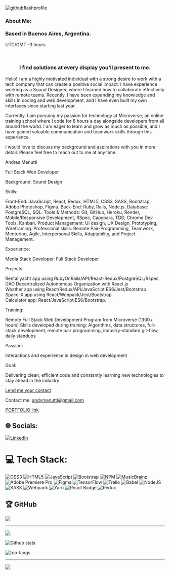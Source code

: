 ![githubflashprofile](https://github.com/andym80/andym80/assets/57109864/2b386037-ab66-4eb5-ab11-613547ec6e66)


<h3>About Me:<br><br>
Based in Buenos Aires, Argentina.<br></h3>
<p aligne="right">UTC/GMT -3 hours</p>
<br>
<h3 align="center">I find solutions at every display you'll present to me.</h3>

Hello! I am a highly motivated individual with a strong desire to work with a tech company that can create a positive social impact. I have experience working as a Sound Designer, where I learned how to collaborate effectively with remote teams. Recently, I have been expanding my knowledge and skills in coding and web development, and I have even built my own interfaces since starting last year.

Currently, I am pursuing my passion for technology at Microverse, an online training school where I code for 8 hours a day alongside developers from all around the world. I am eager to learn and grow as much as possible, and I have gained valuable communication and teamwork skills through this experience.

I would love to discuss my background and aspirations with you in more detail. Please feel free to reach out to me at any time. <br>

<p> Andres Menutti
  
Full Stack Web Developer

Background: Sound Design

Skills:

Front-End: JavaScript, React, Redux, HTML5, CSS3, SASS, Bootstrap, Adobe Photoshop, Figma. 
Back-End: Ruby, Rails, Node.js. 
Database: PostgreSQL, SQL. 
Tools & Methods: Git, GitHub, Heroku, Render, Mobile/Responsive Development, RSpec, Capybara, TDD, Chrome Dev Tools, Kanban. 
Product Management: UI design, UX Design, Prototyping, Wireframing. 
Professional skills: Remote Pair-Programming, Teamwork, Mentoring, Agile, Interpersonal Skills, Adaptability, and Project Management.

Experience:

Media Stack Developer. 
Full Stack Developer

Projects:

Rental yacht app using RubyOnRails/API/React-Redux/PostgreSQL/Rspec <br>
DAO Decentralized Autonomous Organization with React.js <br>
Weather app using React/Redux/API/JavaScript ES6/Jest/Bootstrap <br>
Space-X app using React/Webpack/Jest/Bootstrap. <br>
Calculator app: React/JavaScript ES6/Bootstrap. <br>

Training:

Remote Full Stack Web Development Program from Microverse (1300+ hours)
Skills developed during training:
Algorithms, data structures, full-stack development, remote pair programming, industry-standard git-flow, daily standups

Passion:

Interactions and experience in design in web development

Goal:

Delivering clean, efficient code and constantly learning new technologies to stay ahead in the industry

</p>

<a href="https://docs.google.com/forms/d/e/1FAIpQLSdLP9recpgUDwrxwMUT5wbJ4K6tRn0bohdWx2vkfz-AN2rh5A/viewform?embedded=true" width="640" height="880" frameborder="0" marginheight="0" marginwidth="0">Lend me your contact</a>

Contact me: <a href="mailto:andymenutti@gmail.com?subject=My E-mail">andymenutti@gmail.com</a>

<a href="https://portfolio23-andym80.vercel.app/">PORTFOLIO link</a>



## 🌐 Socials:
[![LinkedIn](https://img.shields.io/badge/LinkedIn-%230077B5.svg?logo=linkedin&logoColor=white)](https://linkedin.com/in/http://bitly.ws/sQ85) 

# 💻 Tech Stack:
![CSS3](https://img.shields.io/badge/css3-%231572B6.svg?style=for-the-badge&logo=css3&logoColor=white) ![HTML5](https://img.shields.io/badge/html5-%23E34F26.svg?style=for-the-badge&logo=html5&logoColor=white) ![JavaScript](https://img.shields.io/badge/javascript-%23323330.svg?style=for-the-badge&logo=javascript&logoColor=%23F7DF1E) ![Bootstrap](https://img.shields.io/badge/bootstrap-%23563D7C.svg?style=for-the-badge&logo=bootstrap&logoColor=white) ![NPM](https://img.shields.io/badge/NPM-%23000000.svg?style=for-the-badge&logo=npm&logoColor=white) ![MusicBrainz](https://img.shields.io/badge/Musicbrainz-EB743B?style=for-the-badge&logo=musicbrainz&logoColor=BA478F) ![Adobe Premiere Pro](https://img.shields.io/badge/Adobe%20Premiere%20Pro-9999FF.svg?style=for-the-badge&logo=Adobe%20Premiere%20Pro&logoColor=white) 	![Figma](https://img.shields.io/badge/figma-%23F24E1E.svg?style=for-the-badge&logo=figma&logoColor=white) ![TensorFlow](https://img.shields.io/badge/TensorFlow-%23FF6F00.svg?style=for-the-badge&logo=TensorFlow&logoColor=white) ![Trello](https://img.shields.io/badge/Trello-%23026AA7.svg?style=for-the-badge&logo=Trello&logoColor=white) ![Babel](https://img.shields.io/badge/Babel-F9DC3e?style=for-the-badge&logo=babel&logoColor=black) ![NodeJS](https://img.shields.io/badge/node.js-6DA55F?style=for-the-badge&logo=node.js&logoColor=white) ![SASS](https://img.shields.io/badge/SASS-hotpink.svg?style=for-the-badge&logo=SASS&logoColor=white) ![Webpack](https://img.shields.io/badge/webpack-%238DD6F9.svg?style=for-the-badge&logo=webpack&logoColor=black) ![Yarn](https://img.shields.io/badge/yarn-%232C8EBB.svg?style=for-the-badge&logo=yarn&logoColor=white)
<img alt="React Badge" src="https://img.shields.io/badge/React-20232A?style=for-the-badge&logo=react&logoColor=61DAFB">
<img alt="Redux" src="https://img.shields.io/badge/Redux-593D88?style=for-the-badge&logo=redux&logoColor=white">

## 🏆 GitHub 
![](https://github-profile-trophy.vercel.app/?username=andym80&theme=discord&no-frame=false&no-bg=true&margin-w=4)

---
[![](https://visitcount.itsvg.in/api?id=andym80&icon=0&color=6)](https://visitcount.itsvg.in)
  
![Github stats](https://github-readme-stats.vercel.app/api?username=andym80&theme=highcontrast&show_icons=true&count_private=true)
  
![top-langs](https://github-readme-stats.vercel.app/api/top-langs?username=andym80&show_icons=true&theme=radical)

<div>


---
[![](https://visitcount.itsvg.in/api?id=@andym80&icon=9&color=0)](https://visitcount.itsvg.in)
  
 

  

